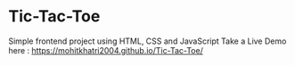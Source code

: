 # Tic-Tac-Toe
Simple frontend project using HTML, CSS and JavaScript
Take a Live Demo here : https://mohitkhatri2004.github.io/Tic-Tac-Toe/
